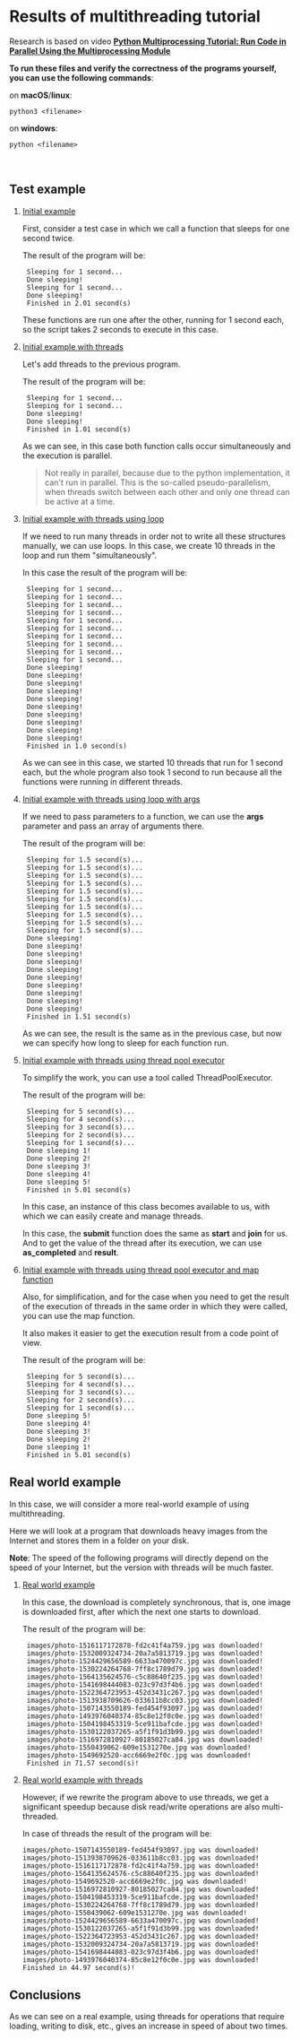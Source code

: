# Results of multithreading tutorial

Research is based on video [**Python Multiprocessing Tutorial: Run Code in Parallel Using the Multiprocessing Module**](https://www.youtube.com/watch?v=fKl2JW_qrso&ab_channel=CoreySchafer)

**To run these files and verify the correctness of the programs yourself, you can use the following commands**:

on **macOS**/**linux**:

```
python3 <filename>
```

on **windows**:

```
python <filename>
```

<br />

## Test example

1. [Initial example](initial_example.py)

   First, consider a test case in which we call a function that sleeps for one second twice.

   The result of the program will be:

   ```
    Sleeping for 1 second...
    Done sleeping!
    Sleeping for 1 second...
    Done sleeping!
    Finished in 2.01 second(s)
   ```

   These functions are run one after the other, running for 1 second each, so the script takes 2 seconds to execute in this case.

2. [Initial example with threads](initial_example_with_threads.py)

   Let's add threads to the previous program.

   The result of the program will be:

   ```
    Sleeping for 1 second...
    Sleeping for 1 second...
    Done sleeping!
    Done sleeping!
    Finished in 1.01 second(s)
   ```

   As we can see, in this case both function calls occur simultaneously and the execution is parallel.

   > Not really in parallel, because due to the python implementation, it can't run in parallel. This is the so-called pseudo-parallelism, when threads switch between each other and only one thread can be active at a time.

3. [Initial example with threads using loop](initial_example_with_threads_in_loop.py)

   If we need to run many threads in order not to write all these structures manually, we can use loops. In this case, we create 10 threads in the loop and run them "simultaneously".

   In this case the result of the program will be:

   ```
    Sleeping for 1 second...
    Sleeping for 1 second...
    Sleeping for 1 second...
    Sleeping for 1 second...
    Sleeping for 1 second...
    Sleeping for 1 second...
    Sleeping for 1 second...
    Sleeping for 1 second...
    Sleeping for 1 second...
    Sleeping for 1 second...
    Done sleeping!
    Done sleeping!
    Done sleeping!
    Done sleeping!
    Done sleeping!
    Done sleeping!
    Done sleeping!
    Done sleeping!
    Done sleeping!
    Done sleeping!
    Finished in 1.0 second(s)
   ```

   As we can see in this case, we started 10 threads that run for 1 second each, but the whole program also took 1 second to run because all the functions were running in different threads.

4. [Initial example with threads using loop with args](initial_example_with_threads_in_loop_with_args.py)

   If we need to pass parameters to a function, we can use the **args** parameter and pass an array of arguments there.

   The result of the program will be:

   ```
    Sleeping for 1.5 second(s)...
    Sleeping for 1.5 second(s)...
    Sleeping for 1.5 second(s)...
    Sleeping for 1.5 second(s)...
    Sleeping for 1.5 second(s)...
    Sleeping for 1.5 second(s)...
    Sleeping for 1.5 second(s)...
    Sleeping for 1.5 second(s)...
    Sleeping for 1.5 second(s)...
    Sleeping for 1.5 second(s)...
    Done sleeping!
    Done sleeping!
    Done sleeping!
    Done sleeping!
    Done sleeping!
    Done sleeping!
    Done sleeping!
    Done sleeping!
    Done sleeping!
    Done sleeping!
    Finished in 1.51 second(s)
   ```

   As we can see, the result is the same as in the previous case, but now we can specify how long to sleep for each function run.

5. [Initial example with threads using thread pool executor](initial_example_with_threads_with_pool.py)

   To simplify the work, you can use a tool called ThreadPoolExecutor.

   The result of the program will be:

   ```
    Sleeping for 5 second(s)...
    Sleeping for 4 second(s)...
    Sleeping for 3 second(s)...
    Sleeping for 2 second(s)...
    Sleeping for 1 second(s)...
    Done sleeping 1!
    Done sleeping 2!
    Done sleeping 3!
    Done sleeping 4!
    Done sleeping 5!
    Finished in 5.01 second(s)
   ```

   In this case, an instance of this class becomes available to us, with which we can easily create and manage threads.

   In this case, the **submit** function does the same as **start** and **join** for us. And to get the value of the thread after its execution, we can use **as_completed** and **result**.

6. [Initial example with threads using thread pool executor and map function](initial_example_with_threads_with_pool_with_map.py)

   Also, for simplification, and for the case when you need to get the result of the execution of threads in the same order in which they were called, you can use the map function.

   It also makes it easier to get the execution result from a code point of view.

   The result of the program will be:

   ```
    Sleeping for 5 second(s)...
    Sleeping for 4 second(s)...
    Sleeping for 3 second(s)...
    Sleeping for 2 second(s)...
    Sleeping for 1 second(s)...
    Done sleeping 5!
    Done sleeping 4!
    Done sleeping 3!
    Done sleeping 2!
    Done sleeping 1!
    Finished in 5.01 second(s)
   ```

## Real world example

In this case, we will consider a more real-world example of using multithreading.

Here we will look at a program that downloads heavy images from the Internet and stores them in a folder on your disk.

**Note**: The speed of the following programs will directly depend on the speed of your Internet, but the version with threads will be much faster.

1. [Real world example](real_worlds_example.py)

   In this case, the download is completely synchronous, that is, one image is downloaded first, after which the next one starts to download.

   The result of the program will be:

   ```
    images/photo-1516117172878-fd2c41f4a759.jpg was downloaded!
    images/photo-1532009324734-20a7a5813719.jpg was downloaded!
    images/photo-1524429656589-6633a470097c.jpg was downloaded!
    images/photo-1530224264768-7ff8c1789d79.jpg was downloaded!
    images/photo-1564135624576-c5c88640f235.jpg was downloaded!
    images/photo-1541698444083-023c97d3f4b6.jpg was downloaded!
    images/photo-1522364723953-452d3431c267.jpg was downloaded!
    images/photo-1513938709626-033611b8cc03.jpg was downloaded!
    images/photo-1507143550189-fed454f93097.jpg was downloaded!
    images/photo-1493976040374-85c8e12f0c0e.jpg was downloaded!
    images/photo-1504198453319-5ce911bafcde.jpg was downloaded!
    images/photo-1530122037265-a5f1f91d3b99.jpg was downloaded!
    images/photo-1516972810927-80185027ca84.jpg was downloaded!
    images/photo-1550439062-609e1531270e.jpg was downloaded!
    images/photo-1549692520-acc6669e2f0c.jpg was downloaded!
    Finished in 71.57 second(s)!
   ```

2. [Real world example with threads](real_worlds_example_with_threads.py)

   However, if we rewrite the program above to use threads, we get a significant speedup because disk read/write operations are also multi-threaded.

   In case of threads the result of the program will be:

   ```
   images/photo-1507143550189-fed454f93097.jpg was downloaded!
   images/photo-1513938709626-033611b8cc03.jpg was downloaded!
   images/photo-1516117172878-fd2c41f4a759.jpg was downloaded!
   images/photo-1564135624576-c5c88640f235.jpg was downloaded!
   images/photo-1549692520-acc6669e2f0c.jpg was downloaded!
   images/photo-1516972810927-80185027ca84.jpg was downloaded!
   images/photo-1504198453319-5ce911bafcde.jpg was downloaded!
   images/photo-1530224264768-7ff8c1789d79.jpg was downloaded!
   images/photo-1550439062-609e1531270e.jpg was downloaded!
   images/photo-1524429656589-6633a470097c.jpg was downloaded!
   images/photo-1530122037265-a5f1f91d3b99.jpg was downloaded!
   images/photo-1522364723953-452d3431c267.jpg was downloaded!
   images/photo-1532009324734-20a7a5813719.jpg was downloaded!
   images/photo-1541698444083-023c97d3f4b6.jpg was downloaded!
   images/photo-1493976040374-85c8e12f0c0e.jpg was downloaded!
   Finished in 44.97 second(s)!
   ```

## Conclusions

As we can see on a real example, using threads for operations that require loading, writing to disk, etc., gives an increase in speed of about two times.

